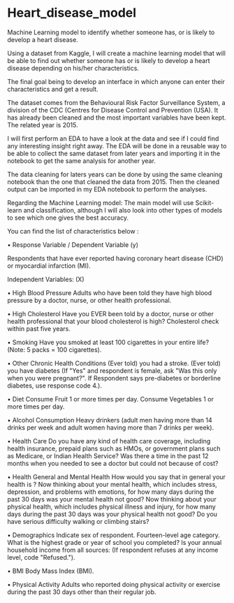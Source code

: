 # Heart_disease_model
Machine Learning model to identify whether someone has, or is likely to develop a heart disease.

Using a dataset from Kaggle, I will create a machine learning model that will be able to find out whether someone has or is likely to develop a heart disease depending on his/her characteristics. 

The final goal being to develop an interface in which anyone can enter their characteristics and get a result.

The dataset comes from the Behavioural Risk Factor Surveillance System, a division of the CDC (Centres for Disease Control and Prevention (USA). 
It has already been cleaned and the most important variables have been kept. The related year is 2015.

I will first perform an EDA to have a look at the data and see if I could find any interesting insight right away. The EDA will be done in a reusable way to be able to collect the same dataset from later years and importing it in the notebook to get the same analysis for another year. 

The data cleaning for laters years can be done by using the same cleaning notebook than the one that cleaned the data from 2015.
Then the cleaned output can be imported in my EDA notebook to perform the analyses.

Regarding the Machine Learning model:
The main model will use Scikit-learn and classification, although I will also look into other types of models to see which one gives the best accuracy.



You can find the list of characteristics below : 

  •	Response Variable / Dependent Variable (y)
  
Respondents that have ever reported having coronary heart disease (CHD) or myocardial infarction (MI).


Independent Variables: (X)

  • High Blood Pressure
Adults who have been told they have high blood pressure by a doctor, nurse, or other health professional.

  •	High Cholesterol
Have you EVER been told by a doctor, nurse or other health professional that your blood cholesterol is high?
Cholesterol check within past five years.

  •	Smoking
Have you smoked at least 100 cigarettes in your entire life? (Note: 5 packs = 100 cigarettes).

  •	Other Chronic Health Conditions
(Ever told) you had a stroke.
(Ever told) you have diabetes (If "Yes" and respondent is female, ask "Was this only when you were pregnant?". If Respondent says pre-diabetes or borderline diabetes, use response code 4.).

  •	Diet
Consume Fruit 1 or more times per day.
Consume Vegetables 1 or more times per day.

  •	Alcohol Consumption
Heavy drinkers (adult men having more than 14 drinks per week and adult women having more than 7 drinks per week).

  •	Health Care
Do you have any kind of health care coverage, including health insurance, prepaid plans such as HMOs, or government plans such as Medicare, or Indian Health Service?
Was there a time in the past 12 months when you needed to see a doctor but could not because of cost? 

  •	Health General and Mental Health
How would you say that in general your health is ?
Now thinking about your mental health, which includes stress, depression, and problems with emotions, for how many days during the past 30 days was your mental health not good?
Now thinking about your physical health, which includes physical illness and injury, for how many days during the past 30 days was your physical health not good?
Do you have serious difficulty walking or climbing stairs?

  •	Demographics
Indicate sex of respondent. 
Fourteen-level age category.
What is the highest grade or year of school you completed?
Is your annual household income from all sources: (If respondent refuses at any income level, code "Refused.").

  •	BMI
Body Mass Index (BMI).

•	Physical Activity
Adults who reported doing physical activity or exercise during the past 30 days other than their regular job.



